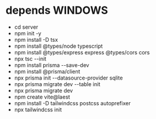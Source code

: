 


# depends WINDOWS

 - cd server
 - npm init -y
 - npm install -D tsx
 - npm install @types/node typescript
 - npm install @types/express express @types/cors cors
 - npx tsc --init
 - npm install prisma --save-dev
 - npm install @prisma/client
 - npx prisma init --datasource-provider sqlite
 - npx prisma migrate dev --table init
 - npx prisma migrate dev
 - npm create vite@laest
 - npm install -D tailwindcss postcss autoprefixer
 - npx tailwindcss init